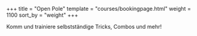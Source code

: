 +++ title = "Open Pole" template = "courses/bookingpage.html" weight = 1100 sort_by = "weight" +++

Komm und trainiere selbstständige Tricks, Combos und mehr!
